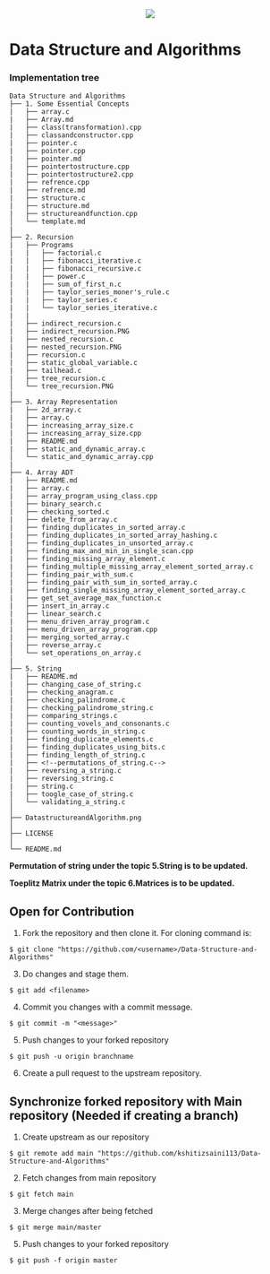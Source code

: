 <div align="center">
  <img src="https://github.com/kshitizsaini113/Data-Structure-and-Algorithms/blob/master/Data%20Structure%20and%20Algorithm.png">
</div>

# Data Structure and Algorithms


### Implementation tree
```
Data Structure and Algorithms
├── 1. Some Essential Concepts
|   ├── array.c                           
|   ├── Array.md                          
|   ├── class(transformation).cpp         
|   ├── classandconstructor.cpp           
|   ├── pointer.c                         
|   ├── pointer.cpp                       
|   ├── pointer.md                        
|   ├── pointertostructure.cpp            
|   ├── pointertostructure2.cpp           
|   ├── refrence.cpp                      
|   ├── refrence.md                       
|   ├── structure.c                       
|   ├── structure.md                      
|   ├── structureandfunction.cpp          
│   └── template.md                       
|
├── 2. Recursion
|   ├── Programs
|   |   ├── factorial.c                   
|   |   ├── fibonacci_iterative.c         
|   |   ├── fibonacci_recursive.c         
|   |   ├── power.c                       
|   |   ├── sum_of_first_n.c              
|   |   ├── taylor_series_moner's_rule.c  
|   |   ├── taylor_series.c               
|   |   └── taylor_series_iterative.c     
|   |
|   ├── indirect_recursion.c              
|   ├── indirect_recursion.PNG            
|   ├── nested_recursion.c                
|   ├── nested_recursion.PNG              
|   ├── recursion.c                       
|   ├── static_global_variable.c           
|   ├── tailhead.c                        
|   ├── tree_recursion.c                  
│   └── tree_recursion.PNG                
|
├── 3. Array Representation
|   ├── 2d_array.c                       
|   ├── array.c                          
|   ├── increasing_array_size.c          
|   ├── increasing_array_size.cpp        
|   ├── README.md                    
|   ├── static_and_dynamic_array.c          
│   └── static_and_dynamic_array.cpp
|
├── 4. Array ADT
|   ├── README.md                      
|   ├── array.c                        
|   ├── array_program_using_class.cpp       
|   ├── binary_search.c           
|   ├── checking_sorted.c                     
|   ├── delete_from_array.c                      
|   ├── finding_duplicates_in_sorted_array.c                   
|   ├── finding_duplicates_in_sorted_array_hashing.c           
|   ├── finding_duplicates_in_unsorted_array.c          
|   ├── finding_max_and_min_in_single_scan.cpp      
|   ├── finding_missing_array_element.c                       
|   ├── finding_multiple_missing_array_element_sorted_array.c           
|   ├── finding_pair_with_sum.c          
|   ├── finding_pair_with_sum_in_sorted_array.c
|   ├── finding_single_missing_array_element_sorted_array.c                     
|   ├── get_set_average_max_function.c           
|   ├── insert_in_array.c         
|   ├── linear_search.c                
|   ├── menu_driven_array_program.c                   
|   ├── menu_driven_array_program.cpp                      
|   ├── merging_sorted_array.c                    
|   ├── reverse_array.c        
│   └── set_operations_on_array.c
|
├── 5. String
|   ├── README.md                     
|   ├── changing_case_of_string.c                       
|   ├── checking_anagram.c         
|   ├── checking_palindrome.c      
|   ├── checking_palindrome_string.c                
|   ├── comparing_strings.c
|   ├── counting_vovels_and_consonants.c      
|   ├── counting_words_in_string.c     
|   ├── finding_duplicate_elements.c      
|   ├── finding_duplicates_using_bits.c                   
|   ├── finding_length_of_string.c            
|   ├── <!--permutations_of_string.c-->                         
|   ├── reversing_a_string.c          
|   ├── reversing_string.c      
|   ├── string.c                 
|   ├── toogle_case_of_string.c       
│   └── validating_a_string.c
│
├── DatastructureandAlgorithm.png        
│
├── LICENSE                              
│
└── README.md                            
```

**Permutation of string under the topic 5.String is to be updated.**

**Toeplitz Matrix under the topic 6.Matrices is to be updated.**

## Open for Contribution

1. Fork the repository and then clone it. For cloning command is:
```
$ git clone "https://github.com/<username>/Data-Structure-and-Algorithms"
```

3. Do changes and stage them.
```
$ git add <filename>
```

4. Commit you changes with a commit message.
```
$ git commit -m "<message>"
```

5. Push changes to your forked repository
```
$ git push -u origin branchname
```
6. Create a pull request to the upstream repository.

## Synchronize forked repository with Main repository (Needed if creating a branch)

1. Create upstream as our repository
```
$ git remote add main "https://github.com/kshitizsaini113/Data-Structure-and-Algorithms"
```

2. Fetch changes from main repository
```
$ git fetch main
```

3. Merge changes after being fetched
```
$ git merge main/master
```

5. Push changes to your forked repository
```
$ git push -f origin master
```
